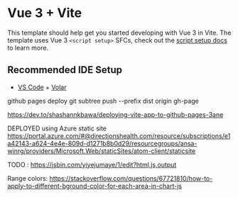 # Vue 3 + Vite

This template should help get you started developing with Vue 3 in Vite. The template uses Vue 3 `<script setup>` SFCs, check out the [script setup docs](https://v3.vuejs.org/api/sfc-script-setup.html#sfc-script-setup) to learn more.

## Recommended IDE Setup

- [VS Code](https://code.visualstudio.com/) + [Volar](https://marketplace.visualstudio.com/items?itemName=Vue.volar)



github pages deploy
git subtree push --prefix dist origin gh-page

https://dev.to/shashannkbawa/deploying-vite-app-to-github-pages-3ane

DEPLOYED using Azure static site
https://portal.azure.com/#@directionshealth.com/resource/subscriptions/e1a42143-a624-4e4e-809d-d1271b8b0d29/resourcegroups/ansa-winrg/providers/Microsoft.Web/staticSites/atom-client/staticsite


TODO :
https://jsbin.com/yiyejumaye/1/edit?html,js,output

Range colors:
https://stackoverflow.com/questions/67721810/how-to-apply-to-different-bground-color-for-each-area-in-chart-js
